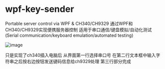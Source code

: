 # wpf-key-sender
 Portable server control via WPF &amp; CH340/CH9329 通过WPF和CH340/CH9329实现便携服务器控制  适用于串口通信/键盘模拟/自动化测试 (Serial communication/keyboard emulation/automated testing)

![image](https://github.com/user-attachments/assets/8d61283c-c1e2-49a3-b7d8-22f28dde901b)


只是实现了ch340插入电脑后 从界面第一行选择串口号   在第二行文本框中输入字符串之后按右边按钮发送键码信息给ch9329处理    第三行部分完成  







